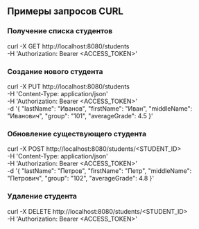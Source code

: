 ## Примеры запросов CURL
### Получение списка студентов

curl -X GET http://localhost:8080/students \
-H 'Authorization: Bearer <ACCESS_TOKEN>'
### Создание нового студента

curl -X PUT http://localhost:8080/students \
-H 'Content-Type: application/json' \
-H 'Authorization: Bearer <ACCESS_TOKEN>' \
-d '{
"lastName": "Иванов",
"firstName": "Иван",
"middleName": "Иванович",
"group": "101",
"averageGrade": 4.5
}'
### Обновление существующего студента

curl -X POST http://localhost:8080/students/<STUDENT_ID> \
-H 'Content-Type: application/json' \
-H 'Authorization: Bearer <ACCESS_TOKEN>' \
-d '{
"lastName": "Петров",
"firstName": "Петр",
"middleName": "Петрович",
"group": "102",
"averageGrade": 4.8
}'
### Удаление студента

curl -X DELETE http://localhost:8080/students/<STUDENT_ID> \
-H 'Authorization: Bearer <ACCESS_TOKEN>'